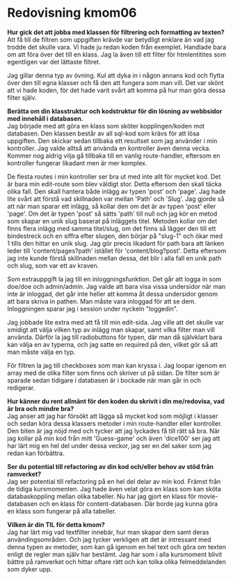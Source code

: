 ---
---
Redovisning kmom06
=========================

**Hur gick det att jobba med klassen för filtrering och formatting av texten?**<br>
Att få till de filtren som uppgiften krävde var betydligt enklare än vad jag trodde det skulle vara. Vi hade ju redan koden från exemplet. Handlade bara om att föra över det till en klass. Jag la även till ett filter för htmlentitites som egentligen var det lättaste filtret.

Jag gillar denna typ av övning. Kul att dyka in i någon annans kod och flytta över den till egna klasser och få den att fungera som man vill. Det var skönt att vi hade koden, för det hade varit svårt att komma på hur man göra dessa filter själv.

**Berätta om din klasstruktur och kodstruktur för din lösning av webbsidor med innehåll i databasen.**<br>
Jag började med att göra en klass som sköter kopplingen/koden mot databasen. Den klassen består av all sql-kod som krävs för att lösa uppgiften. Den skickar sedan tillbaka ett resultset som jag använder i min kontroller. Jag valde alltså att använda en kontroller även denna vecka. Kommer nog aldrig vilja gå tillbaka till en vanlig route-handler, eftersom en kontroller fungerar likadant men är mer komplex. 

De flesta routes i min kontroller ser bra ut med inte allt för mycket kod. Det är bara min edit-route som blev väldigt stor. Detta eftersom den skall täcka olika fall. Den skall hantera både inlägg av typen 'post' och 'page'. Jag hade lite svårt att förstå vad skillnaden var mellan 'Path' och 'Slug'. Jag gjorde så att när man sparar ett inlägg, så kollar den om det är av typen 'post' eller 'page'. Om det är typen 'post' så sätts 'path' till null och jag kör en metod som skapar en unik slug baserat på inläggets titel. Metoden kollar om det finns flera inlägg med samma titel/slug, om det finns så lägger den till ett bindestreck och en siffra efter slugen, den börjar på "slug-1" och ökar med 1 tills den hittar en unik slug. Jag gör precis likadant för path bara att länken leder till 'content/pages?path' istället för 'content/blog?post'. Detta eftersom jag inte kunde förstå skillnaden mellan dessa, det blir i alla fall en unik path och slug, som var ett av kraven.

Som extrauppgift la jag till en inloggningsfunktion. Det går att logga in som doe/doe och admin/admin. Jag valde att bara visa vissa undersidor när man inte är inloggad, det går inte heller att komma åt dessa undersidor genom att bara skriva in pathen. Man måste vara inloggad för att se dem. Inloggningen sparar jag i session under nyckeln "loggedin".

Jag jobbade lite extra med att få till min edit-sida. Jag ville att det skulle var smidigt att välja vilken typ av inlägg man skapar, samt vilka filter man vill använda. Därför la jag till radiobuttons för typen, där man då självklart bara kan välja en av typerna, och jag satte en required på den, vilket gör så att man måste välja en typ.

För filtren la jag till checkboxes som man kan kryssa i. Jag loopar igenom en array med de olika filter som finns och skriver ut på sidan. De filter som är sparade sedan tidigare i databasen är i bockade när man går in och redigerar.


**Hur känner du rent allmänt för den koden du skrivit i din me/redovisa, vad är bra och mindre bra?**<br>
Jag anser att jag har försökt att lägga så mycket kod som möjligt i klasser och sedan köra dessa klassers metoder i min route-handler eller kontroller. Den biten är jag nöjd med och tycker att jag lyckades få till rätt så bra. När jag kollar på min kod från mitt 'Guess-game' och även 'dice100' ser jag att har lärt mig en hel del under dessa veckor, jag ser en del saker som jag redan kan förbättra.


**Ser du potential till refactoring av din kod och/eller behov av stöd från ramverket?**<br>
Jag ser potential till refactoring på en hel del delar av min kod. Främst från de tidiga kursmomenten. Jag hade även velat göra en klass som kan sköta databaskoppling mellan olika tabeller. Nu har jag gjort en klass för movie-databasen och en klass för content-databasen. Där borde jag kunna göra en klass som fungerar på alla tabeller.


**Vilken är din TIL för detta kmom?**<br>
Jag har lärt mig vad textfilter innebär, hur man skapar dem samt deras användingsområden. Och jag tycker verkligen att det är intressant med denna typen av metoder, som kan gå igenom en hel text och göra om texten enligt de regler man själv har bestämt. Jag har som i alla kursmoment blivit bättre på ramverket och hittar oftare rätt och kan tolka olika felmeddelanden som dyker upp.

